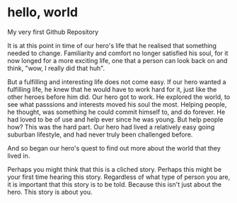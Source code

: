 # hello, world
My very first Github Repository

It is at this point in time of our hero's life that he realised that something needed to change. Familiarity and comfort no longer satisfied his soul, for it now longed for a more exciting life, one that a person can look back on and think, "wow, I really did that huh". 

But a fulfilling and interesting life does not come easy. If our hero wanted a fulfilling life, he knew that he would have to work hard for it, just like the other heroes before him did. Our hero got to work. He explored the world, to see what passsions and interests moved his soul the most. Helping people, he thought, was something he could commit himself to, and do forever. He had loved to be of use and help ever since he was young. But help people how? This was the hard part. Our hero had lived a relatively easy going suburban lifestyle, and had never truly been challenged before. 

And so began our hero's quest to find out more about the world that they lived in. 

Perhaps you might think that this is a cliched story. Perhaps this might be your first time hearing this story. Regardless of what type of person you are, it is important that this story is to be told. Because this isn't just about the hero. This story is about you.
